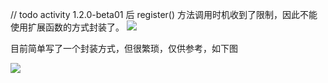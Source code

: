 // todo activity 1.2.0-beta01 后 register() 方法调用时机收到了限制，因此不能使用扩展函数的方式封装了。
![](https://cdn.jsdelivr.net/gh/Flywith24/Album/img/20201208161058.png)

目前简单写了一个封装方式，但很繁琐，仅供参考，如下图

![](https://cdn.jsdelivr.net/gh/Flywith24/Album/img/20201217085505.png)

